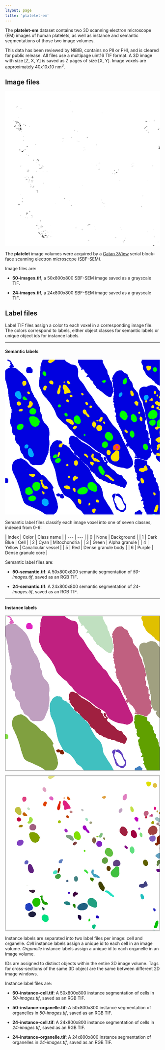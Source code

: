 ```yaml
---
layout: page
title: 'platelet-em'
---
```


The **platelet-em** dataset contains two 3D scanning electron microscope (EM) images of human platelets, as well as instance and semantic segmentations of those two image volumes.

This data has been reviewed by NIBIB, contains no PII or PHI, and is cleared for public release. All files use a multipage uint16 TIF format. A 3D image with size [Z, X, Y] is saved as Z pages of size [X, Y]. Image voxels are approximately 40x10x10 nm<sup>3</sup>. 

## Image files

![50-images.tif, Z=0](media/50-images.png)

The **platelet** image volumes were acquired by a [Gatan 3View](https://www.gatan.com/products/sem-imaging-spectroscopy/3view-system) serial block-face scanning electron microscope (SBF-SEM). 

Image files are: 

- **50-images.tif**, a 50x800x800 SBF-SEM image saved as a grayscale TIF.

- **24-images.tif**, a 24x800x800 SBF-SEM image saved as a grayscale TIF.

## Label files

Label TIF files assign a color to each voxel in a corresponding image file. The colors correspond to labels, either object classes for semantic labels or unique object ids for instance labels.

---

#### Semantic labels

![50-semantic.tif, Z=0](media/50-semantic.png)

Semantic label files classify each image voxel into one of seven classes, indexed from 0-6:

| Index | Color | Class name |
| --- | --- |
| 0 | None | Background |
| 1 | Dark Blue | Cell |
| 2 | Cyan | Mitochondria |
| 3 | Green | Alpha granule |
| 4 | Yellow | Canalicular vessel |
| 5 | Red | Dense granule body |
| 6 | Purple | Dense granule core |

Semantic label files are:

- **50-semantic.tif**: A 50x800x800 semantic segmentation of _50-images.tif_, saved as an RGB TIF.

- **24-semantic.tif**: A 24x800x800 semantic segmentation of _24-images.tif_, saved as an RGB TIF.

---

#### Instance labels

![50-instance-cell-2d.tif, Z=0](media/50-instance-cell.png)

![50-instance-organelle-2d.tif, Z=0](media/50-instance-organelle.png)

Instance labels are separated into two label files per image: cell and organelle. _Cell_ instance labels assign a unique id to each cell in an image volume. _Organelle_ instance labels assign a unique id to each organelle in an image volume. 

IDs are assigned to distinct objects within the entire 3D image volume. Tags for cross-sections of the same 3D object are the same between different 2D image windows.

Instance label files are:

- **50-instance-cell.tif**: A 50x800x800 instance segmentation of cells in _50-images.tif_, saved as an RGB TIF.

- **50-instance-organelle.tif**: A 50x800x800 instance segmentation of organelles in _50-images.tif_, saved as an RGB TIF.

- **24-instance-cell.tif**: A 24x800x800 instance segmentation of cells in _24-images.tif_, saved as an RGB TIF.

- **24-instance-organelle.tif**: A 24x800x800 instance segmentation of organelles in _24-images.tif_, saved as an RGB TIF.